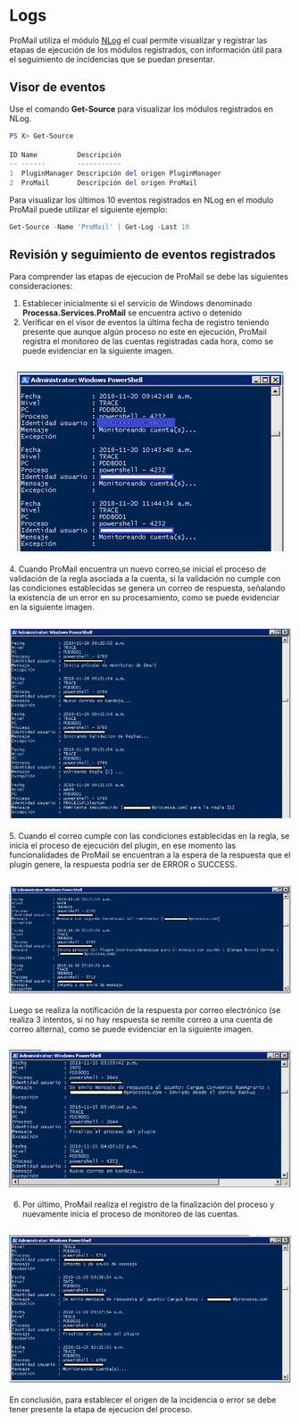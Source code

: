 # Logs

ProMail utiliza el módulo [NLog](https://github.com/RD-Processa/NLog) el cual permite visualizar y registrar las etapas de ejecución de los módulos registrados, con información útil para el seguimiento de incidencias que se puedan presentar.

## Visor de eventos

Use el comando **Get-Source** para visualizar los módulos registrados en NLog.

```powershell
PS X> Get-Source

ID Name          Descripción
-- ------        -----------
1  PluginManager Descripción del origen PluginManager
2  ProMail       Descripción del origen ProMail
```

Para visualizar los últimos 10 eventos registrados en NLog en el modulo ProMail puede utilizar el siguiente ejemplo:

```powershell
Get-Source -Name 'ProMail' | Get-Log -Last 10
```

## Revisión y seguimiento de eventos registrados

Para comprender las etapas de ejecucion de ProMail se debe las siguientes consideraciones:

1. Establecer inicialmente si el servicio de Windows denominado **Processa.Services.ProMail** se encuentra activo o detenido
2. Verificar en el visor de eventos la última fecha de registro teniendo presente que aunque algún proceso no este en ejecución, ProMail registra el monitoreo de las cuentas registradas cada hora, como se puede evidenciar en la siguiente imagen.

<h2 align="center"><img src="Setup/Monitoreo cuentas.png" /></h2>
4. Cuando ProMail encuentra un nuevo correo,se inicial el proceso de validación de la regla asociada a la cuenta, si la validación no cumple con las condiciones establecidas se genera un correo de respuesta, señalando la existencia de un error en su procesamiento, como se puede evidenciar en la siguiente imagen.
<h2 align="center"><img src="Setup/Monitoreo Reglas.png" /></h2>
5. Cuando el correo cumple con las condiciones establecidas en la regla, se inicia el proceso de ejecución del plugin, en ese momento las funcionalidades de ProMail se encuentran a la espera de la respuesta que el plugin genere, la respuesta podría ser de ERROR o SUCCESS. 
<h2 align="center"><img src="Setup/Monitoreo Plugin.png" /></h2>

Luego se realiza la notificación de la respuesta por correo electrónico (se realiza 3 intentos, si no hay respuesta se remite correo a una cuenta de correo alterna), como se puede evidenciar en la siguiente imagen.
<h2 align="center"><img src="Setup/Correo Alterno.png" /></h2>

6. Por último, ProMail realiza el registro de la finalización del proceso y nuevamente inicia el proceso de monitoreo de las cuentas.
<h2 align="center"><img src="Setup/Monitoreo Notificacion.png" /></h2>

En conclusión, para establecer el origen de la incidencia o error se debe tener presente la etapa de ejecucion del proceso.
